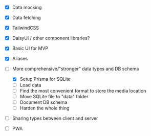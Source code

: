 - [x] Data mocking
- [x] Data fetching
- [x] TailwindCSS
- [x] DaisyUI / other component libraries?

- [x] Basic UI for MVP
- [x] Aliases

- [ ] More comprehensive/"stronger" data types and DB schema
  - [x] Setup Prisma for SQLite
  - [ ] Load data
  - [ ] Find the most convenient format to store the media location
  - [ ] Move SQLite file to "data" folder
  - [ ] Document DB schema
  - [ ] Harden the whole thing
- [ ] Sharing types between client and server

- [ ] PWA
